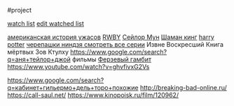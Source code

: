 #project

[watch list](https://rprtr258.github.io/watch_list/) [edit watched list](https://github.com/rprtr258/rprtr258.github.io/edit/master/data/watched_list.json)

[американская история ужасов](https://americanhorror.fans/1-sezon4/)
[RWBY](https://ru.wikipedia.org/wiki/RWBY)
[Сейлор Мун](https://yummyanime.club/catalog/item/seilor-mun)
[Шаман кинг](https://jut.su/shamanking/season-1/episode-1.html)
[harry potter](https://www.google.ru/search?q=harry+potter+films)
[черепашки ниндзя смотреть все серии](https://www.google.com/search?q=%D1%87%D0%B5%D1%80%D0%B5%D0%BF%D0%B0%D1%88%D0%BA%D0%B8+%D0%BD%D0%B8%D0%BD%D0%B4%D0%B7%D1%8F+%D1%81%D0%BC%D0%BE%D1%82%D1%80%D0%B5%D1%82%D1%8C+%D0%B2%D1%81%D0%B5+%D1%81%D0%B5%D1%80%D0%B8%D0%B8)
Извне
Воскресший
Книга мёртвых
Зов Ктулху
https://www.google.com/search?q=аня+тейлор+джой фильмы
[Ферзевый гамбит](https://kinoferma.top/serial/14767-ferzevyy-gambit-onlayn-serial.html)
https://www.youtube.com/watch?v=ghvfivxG2Vs

https://www.google.com/search?q=кабинет+гильермо+дель+торо+похожие
http://breaking-bad-online.ru/ https://call-saul.net/
https://www.kinopoisk.ru/film/120962/
